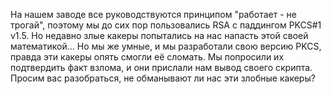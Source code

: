 На нашем заводе все руководствуются принципом "работает - не трогай", поэтому мы до сих пор пользовались RSA с паддингом PKCS#1 v1.5. Но недавно злые какеры попытались на нас напасть этой своей математикой... Но мы же умные, и мы разработали свою версию PKCS, правда эти какеры опять смогли её сломать. Мы попросили их подтвердить факт взлома, и они прислали нам вывод своего скрипта. Просим вас разобраться, не обманывают ли нас эти злобные какеры?

